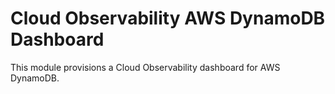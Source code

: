 # Cloud Observability AWS DynamoDB Dashboard

This module provisions a Cloud Observability dashboard for AWS DynamoDB.
